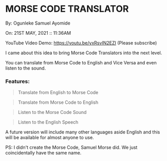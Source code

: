# MORSE CODE TRANSLATOR
 By: Ogunleke Samuel Ayomide

 On: 21ST MAY, 2021 :: 11:36AM

 YouTube Video Demo: https://youtu.be/yxRsvIN2EZI (Please subscribe)

I came about this idea to bring Morse Code Translators into the next level.

You can translate from Morse Code to English and Vice Versa and even listen to the sound.

### Features:

> Translate from English to Morse Code

> Translate from Morse Code to English

> Listen to the Morse Code Sound

> Listen to the English Speech

A future version will include many other languages aside English and this will be available for
almost anyone to use.

PS: I didn't create the Morse Code, Samuel Morse did. We just coincidentally have the same
name.
